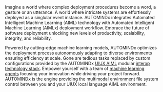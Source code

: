 Imagine a world where complex deployment procedures become a word, a gesture or an utterance. A world where intricate systems are effortlessly deployed as a singlular event instance. AUTOMINDx integrates Automated Intelligent Machine Learning (AIML) technology with Automated Intelligent Machine Learning (AIMLx) deployment workflow. Embrace the future of software deployment unlocking new levels of productivity, scalability, integrity, and reliability.<br />

Powered by cutting-edge machine learning models, AUTOMINDx optimizes the deployment process autonomously adapting to diverse environments ensuring efficiency at scale. Gone are tedious tasks replaced by custom configurations provided by the AUTOMINDx <a href="https://github.com/Faicey">UIUX AIML</a> modular <a href="https://github.com/mlodular">interop technology stack</a>. Empower yourself with a team of <a href="https://github.com/Jaimla">machine learning agents</a> focusing your innovation while driving your project forward. AUTOMINDx is the engine providing the <a href="https://github.com/mlodels">multimodal environment</a> file system control between you and your UIUX local language AIML environment.<br />


